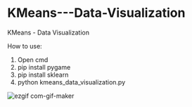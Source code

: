 
# KMeans---Data-Visualization
KMeans - Data Visualization

How to use:
1. Open cmd
2. pip install pygame
3. pip install sklearn
4. python kmeans_data_visualization.py

![ezgif com-gif-maker](https://user-images.githubusercontent.com/79956682/114909038-e9107000-9e46-11eb-93a0-bc04c42be9ef.gif)
